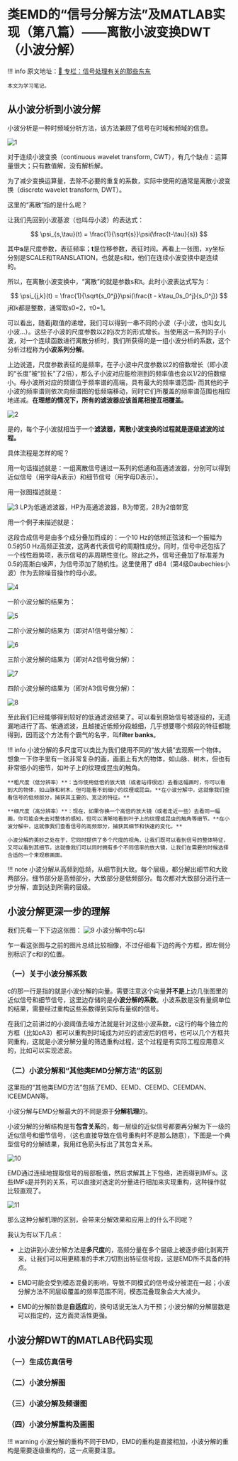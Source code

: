 # 类EMD的“信号分解方法”及MATLAB实现（第八篇）——离散小波变换DWT（小波分解）

!!! info
    原文地址：[🔗 专栏：信号处理有关的那些东东](https://zhuanlan.zhihu.com/p/138141521)

    本文为学习笔记。

## 从小波分析到小波分解
小波分析是一种时频域分析方法，该方法兼顾了信号在时域和频域的信息。

![1](1.jpg)

对于连续小波变换（continuous wavelet transform, CWT），有几个缺点：运算量很大；只有数值解，没有解析解。

为了减少变换运算量，去除不必要的重复的系数，实际中使用的通常是离散小波变换（discrete wavelet transform, DWT）。

这里的“离散”指的是什么呢？

让我们先回到小波基波（也叫母小波）的表达式：

$$
\psi_{s,\tau}(t) = \frac{1}{\sqrt{s}}\psi(\frac{t-\tau}{s})
$$

其中**s**是尺度参数，表征频率；**t**是位移参数，表征时间。再看上一张图，xy坐标分别是SCALE和TRANSLATION，也就是s和t，他们在连续小波变换中是连续的。

所以，在离散小波变换中，“离散”的就是参数s和t。此时小波表达式写为：

$$
\psi_{j,k}(t) = \frac{1}{\sqrt{s_0^j}}\psi(\frac{t - k\tau_0s_0^j}{s_0^j})
$$
j和k都是整数，通常取s0=2，τ0=1。

可以看出，随着j取值的递增，我们可以得到一串不同的小波（子小波，也叫女儿小波...）。这些子小波的尺度参数以2的j次方的形式增长。当使用这一系列的子小波，对一个连续函数进行离散分析时，我们所获得的是一组小波分析的系数，这个分析过程称为**小波系列分解**。

上边说道，尺度参数表征的是频率，在子小波中尺度参数以2的倍数增长（即小波的“长度”被“拉长”了2倍），那么子小波对应能检测到的频率值也会以1/2的倍数缩小。母小波所对应的频谱位于频率谱的高端，具有最大的频率谱范围- 而其他的子小波的频率谱则依次向频谱图的低频端移动，同时它们所覆盖的频率谱范围也相应地递减。**在理想的情况下，所有的滤波器应该首尾相接互相覆盖。**

![2](2.png)

是的，每个子小波就相当于一个**滤波器，离散小波变换的过程就是逐级滤波的过程。**

具体流程是怎样的呢？

用一句话描述就是：一组离散信号通过一系列的低通和高通滤波器，分别可以得到近似信号（用字母A表示）和细节信号（用字母D表示）。

用一张图描述就是：

![3](3.png)
 LP为低通滤波器，HP为高通滤波器，B为带宽，2B为2倍带宽

用一个例子来描述就是：

这段合成信号是由多个成分叠加而成的：一个10 Hz的低频正弦波和一个振幅为0.5的50 Hz高频正弦波，这两者代表信号的周期性成分。同时，信号中还包括了一个线性趋势项，表示信号的非周期性变化。除此之外，信号还叠加了标准差为0.5的高斯白噪声，为信号添加了随机性。这里使用了 dB4（第4级Daubechies小波）作为去除噪音操作的母小波。

![4](4.webp)

一阶小波分解的结果为：

![5](5.webp)

二阶小波分解的结果为（即对A1信号做分解）：

![6](6.webp)

三阶小波分解的结果为（即对A2信号做分解）：

![7](7.webp)

四阶小波分解的结果为（即对A3信号做分解）：

![8](8.webp)

至此我们已经能够得到较好的低通滤波结果了。可以看到原始信号被逐级的，无遗漏地进行了高、低通滤波，且越接近低频分段越细，几乎想要哪个频段的特征都能得到，因而这个方法有个霸气的名字，叫**filter banks**。

!!! info
    小波分解的多尺度可以类比为我们使用不同的“放大镜”去观察一个物体。想象一下你手里有一张非常复杂的画，画面上有大的物体，如山脉、树木，但也有非常细小的细节，如叶子上的纹理或昆虫的触角。

    **粗尺度（低分辨率）**：当你使用低倍的放大镜（或者站得很远）去看这幅画时，你可以看到大的物体，如山脉和树木，但可能看不到细小的纹理或昆虫。**在小波分解中，这就像我们查看信号的低频部分，捕获其主要的、宽泛的特征。**

    **细尺度（高分辨率）**：现在，如果你换一个高倍的放大镜（或者走近一些）去看同一幅画，你可能会失去对整体的感知，但可以清晰地看到叶子上的纹理或昆虫的触角等细节。**在小波分解中，这就像我们查看信号的高频部分，捕获其细节和快速的变化。**
    
    小波分解的美妙之处在于，它同时提供了多个尺度的视角，让我们既可以看到信号的整体特征，又可以看到其细节。这就像我们可以同时拥有多个不同倍率的放大镜，让我们在需要的时候选择合适的一个来观察画面。

!!! note
    小波分解从高频到低频，从细节到大致。每个层级，都分解出细节和大致两部分。细节部分是高频部分，大致部分是低频部分。每次都对大致部分进行进一步分解，直到达到所需的层级。

## 小波分解更深一步的理解
我们先看一下下边这张图：
![9](9.webp)
小波分解中的c与l

乍一看这张图与之前的图片总结比较相像，不过仔细看下边的两个方框，即左侧分别标识了c和l的位置。

### （一）关于小波分解系数
c的那一行是指的就是小波分解的向量。需要注意这个向量**并不是**上边几张图里的近似信号和细节信号，这里边存储的是**小波分解的系数**。小波系数是没有量纲单位的结果，需要经过重构这些系数得到实际有量纲的信号。

在我们之前讲过的小波阈值去噪方法就是针对这些小波系数，c这行的每个独立的方框（比如cA3）都可以重构到时域成为对应的滤波后的信号，也可以几个方框共同重构，这就是小波分解分量的筛选重构过程，这个过程是有实际工程应用意义的，比如可以实现滤波。

### （二）小波分解和“其他类EMD分解方法”的区别
这里指的“其他类EMD方法”包括了EMD、EEMD、CEEMD、CEEMDAN、ICEEMDAN等。

小波分解与EMD分解最大的不同是源于**分解机理**的。

小波分解的分解结构是有**包含关系**的，每一层级的近似信号都要再分解为下一级的近似信号和细节信号，（这也直接导致在信号重构时不是那么随意），下图是一个典型信号的分解结果，我用红色箭头标出了其包含关系。

![10](10.webp)

EMD通过连续地提取信号的局部极值，然后求解其上下包络，进而得到IMFs。这些IMFs是并列的关系，可以直接对选定的分量进行相加来实现重构，这种操作就比较直观了。

![11](11.webp)


那么这种分解机理的区别，会带来分解效果和应用上的什么不同呢？

我认为有以下几点：

- 上边讲到小波分解方法是**多尺度**的，高频分量在多个层级上被逐步细化剥离开来，让我们可以用更精准的手术刀切割出特征信号段，这是EMD所不具备的特点。
  
- EMD可能会受到模态混叠的影响，导致不同模式的信号成分被混在一起；小波分解方法不同层级覆盖的频率范围不同，模态混叠现象会大大减少。
  
- EMD的分解阶数是**自适应**的，换句话说无法人为干预；小波分解的分解层数是可以指定的，这方面灵活性更强。

## 小波分解DWT的MATLAB代码实现

### （一）生成仿真信号

### （二）小波分解图

### （三）小波分解及频谱图

### （四）小波分解重构及画图

!!! warning
    小波分解的重构不同于EMD，EMD的重构是直接相加，小波分解的重构是需要逐级重构的，这一点需要注意。